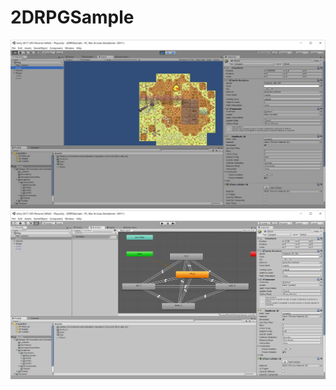 # 2DRPGSample
![2DRPGSample](2DRPGSample.png "2DRPGSample")
![AnimationController](AnimationController.png "AnimationController")